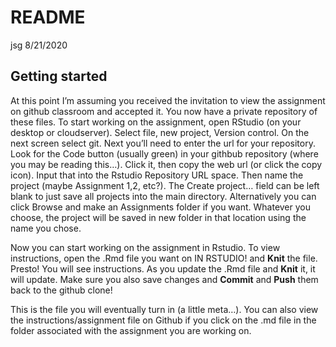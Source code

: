 README
================
jsg
8/21/2020

## Getting started

At this point I’m assuming you received the invitation to view the
assignment on github classroom and accepted it. You now have a private
repository of these files. To start working on the assignment, open
RStudio (on your desktop or cloudserver). Select file, new project,
Version control. On the next screen select git. Next you’ll need to
enter the url for your repository. Look for the Code button (usually
green) in your githbub repository (where you may be reading this…).
Click it, then copy the web url (or click the copy icon). Input that
into the Rstudio Repository URL space. Then name the project (maybe
Assignment 1,2, etc?). The Create project… field can be left blank to
just save all projects into the main directory. Alternatively you can
click Browse and make an Assignments folder if you want. Whatever you
choose, the project will be saved in new folder in that location using
the name you chose.

Now you can start working on the assignment in Rstudio. To view
instructions, open the .Rmd file you want on IN RSTUDIO\! and **Knit**
the file. Presto\! You will see instructions. As you update the .Rmd
file and **Knit** it, it will update. Make sure you also save changes
and **Commit** and **Push** them back to the github clone\!

This is the file you will eventually turn in (a little meta…). You can
also view the instructions/assignment file on Github if you click on the
.md file in the folder associated with the assignment you are working
on.
